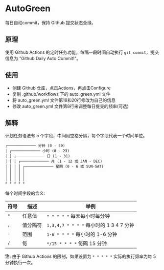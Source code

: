 # AutoGreen

每日自动commit，保持 Github 提交状态全绿。

## 原理

使用 Github Actions 的定时任务功能，每隔一段时间自动执行 `git commit`，提交信息为 "Github Daily Auto Commit!"。

## 使用

- 创建 Github 仓库，点击Actions，再点击Configure
- 复制 .github/workflows 下的 auto_green.yml 文件
- 将 auto_green.yml 文件第19和20行修改为自己的信息
- 修改 auto_green.yml 文件第8行来调整每日提交的频率(可选)

## 解释

计划任务语法有 5 个字段，中间用空格分隔，每个字段代表一个时间单位。

```plain
┌───────────── 分钟 (0 - 59)
│ ┌───────────── 小时 (0 - 23)
│ │ ┌───────────── 日 (1 - 31)
│ │ │ ┌───────────── 月 (1 - 12 或 JAN - DEC)
│ │ │ │ ┌───────────── 星期 (0 - 6 或 SUN-SAT)
│ │ │ │ │
│ │ │ │ │
│ │ │ │ │
* * * * *
```

每个时间字段的含义:

| 符号 | 描述     | 举例                                    |
| ---- | -------- | --------------------------------------- |
| `*`  | 任意值   | `* * * * *` 每天每小时每分钟            |
| `,`  | 值分隔符 | `1,3,4,7 * * * *` 每小时的 1 3 4 7 分钟 |
| `-`  | 范围     | `1-6 * * * *` 每小时的 1-6 分钟         |
| `/`  | 每       | `*/15 * * * *` 每隔 15 分钟             |

**注:** 由于 Github Actions 的限制，如果设置为 `* * * * *` 实际的执行频率为每 5 分钟执行一次。

